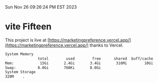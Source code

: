 Sun Nov 26 09:26:24 PM EST 2023

# vite Fifteen


This project is live at [https://marketingpreference.vercel.app/](https://marketingpreference.vercel.app/) thanks to Vercel.

```bash
System Memory
               total        used        free      shared  buff/cache   available
Mem:            15Gi       2.4Gi       3.4Gi       316Mi        10Gi        12Gi
Swap:          8.0Gi       768Ki       8.0Gi
System Storage
320M	.
```
